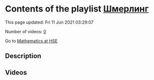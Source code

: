 # Contents of the playlist [Шмерлинг](https://www.youtube.com/playlist?list=PLq3E5oubNNoCOmM2JuY5VKY1cxWlB-b-6)

This page updated: Fri 11 Jun 2021 03:29:07

Number of videos: [0](#videos)

Go to [Mathematics at HSE](../README.md)

## Description



## Videos

